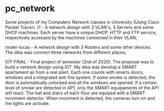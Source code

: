 # pc_network
Some projects of my Computers Network classes in University (Using Cisco Packet Tracer).
t1 - A network design with 3 VLAN´s, 3 Servers and some DHCP machines. Each server have a unique DHCP, HTTP and FTP service, respectively accessed by the machines connected in their VLAN;

router-lucas - A network design with 3 Routers and some other devices. The idea was connect three networks from different places;

IOT-FINAL - Final project of semester (2nd of 2020). The proposal was to build a network design using IOT. My idea was develop a SMART apartament as from a real plant. Each one counts with smarts doors, windows and a integrated anti-fire system. If some smoke is detected, the door is automatically unlocked and all the windows are opened. If a certain level of smoke are detected in AP1, only the SMART equipaments of the AP1 will react. The hall and stairs of each floor are equiped with a SMART moviment-detector. When moviment is detected, the cameras turn on and the lights are activate.  
